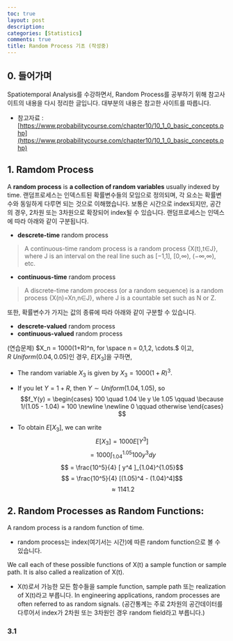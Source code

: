 ```yaml
---
toc: true
layout: post
description: 
categories: [Statistics]
comments: true
title: Random Process 기초 (작성중)
---
```


## 0. 들어가며
Spatiotemporal Analysis를 수강하면서, Random Process를 공부하기 위해 참고사이트의 내용을 다시 정리한 글입니다. 대부분의 내용은 참고한 사이트를 따릅니다.
- 참고자료 : [https://www.probabilitycourse.com/chapter10/10_1_0_basic_concepts.php](https://www.probabilitycourse.com/chapter10/10_1_0_basic_concepts.php)

## 1. Ramdom Process
A **random process** is **a collection of random variables** usually indexed by time. 랜덤프로세스는 인덱스트된 확률변수들의 모임으로 정의되며, 각 요소는 확률변수와 동일하게 다루면 되는 것으로 이해했습니다. 보통은 시간으로 index되지만, 공간의 경우, 2차원 또는 3차원으로 확장되어 index될 수 있습니다. 랜덤프로세스는 인덱스에 따라 아래와 같이 구분됩니다.

 - **descrete-time** random process
 > A continuous-time random process is a random process {X(t),t∈J}, where J is an interval on the real line such as [−1,1], [0,∞), (−∞,∞), etc.
 
 - **continuous-time** random process
 > A discrete-time random process (or a random sequence) is a random process {X(n)=Xn,n∈J}, where J is a countable set such as N or Z.

또한, 확률변수가 가지는 값의 종류에 따라 아래와 같이 구분할 수 있습니다.
 - **descrete-valued** random process
 - **continuous-valued** random process

(연습문제) $X_n = 1000(1+R)^n, for \space n = 0,1,2, \cdots.$ 이고, $R ~ Uniform(0.04, 0.05)$인 경우, $E[X_3]$을 구하면,

 - The random variable $X_3$ is given by $X_3 = 1000(1+R)^3$.
 - If you let $Y = 1 + R$, then $Y \sim Uniform(1.04, 1.05)$, so
$$f_Y(y) = \begin{cases} 100 \quad 1.04 \le y \le 1.05 \qquad \because 1/(1.05 - 1.04) = 100 \newline \newline 0 \qquad otherwise \end{cases} $$

 - To obtain $E[X_3]$, we can write
 $$E[X_3] = 1000E[Y^3]$$
 $$ = 1000\int_1.04^1.05 100y^3 dy$$
 $$ = \frac{10^5}{4} [ y^4 ]_{1.04}^{1.05}$$
 $$ = \frac{10^5}{4} [(1.05)^4 - (1.04)^4]$$
 $$ \approx 1141.2$$
 

## 2. Random Processes as Random Functions:
A random process is a random function of time.
- random process는 index(여기서는 시간)에 따른 random function으로 볼 수 있습니다.

We call each of these possible functions of X(t) a sample function or sample path. It is also called a realization of X(t). 
- X(t)로서 가능한 모든 함수들을 sample function, sample path 또는 realization of X(t)라고 부릅니다. In engineering applications, random processes are often referred to as random signals. (공간통계는 주로 2차원의 공간데이터를 다루어서 index가 2차원 또는 3차원인 경우 random field라고 부릅니다.)




### 3.1

 
 



